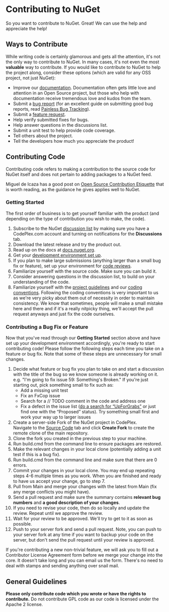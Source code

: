 ﻿# Contributing to NuGet

So you want to contribute to NuGet. Great! We can use the help and appreciate the help!

## Ways to Contribute

While writing code is certainly glamorous and gets all the attention, it's not the only way to contribute to NuGet. 
In many cases, it's not even the most **valuable** way to contribute. 
If you would like to contribute to NuGet to help the project along, consider these options 
(which are valid for any OSS project, not just NuGet):

* Improve our [documentation](Contributing-to-NuGet-Documentation). Documentation often gets little love and attention in an Open Source project, but those who help with documentation receive tremendous love and kudos from the team. 
* Submit a <a title="NuGet Issues" href="http://nuget.codeplex.com/WorkItem/Create">bug report</a> (for an excellent guide on submitting good bug reports, read <a title="Painless Bug Tracking" href="http://www.joelonsoftware.com/articles/fog0000000029.html">Painless Bug Tracking</a>). 
* Submit a <a title="NuGet Issues" href="http://nuget.codeplex.com/WorkItem/Create">feature request</a>. 
* Help verify submitted fixes for bugs. 
* Help answer questions in the discussions list. 
* Submit a unit test to help provide code coverage. 
* Tell others about the project. 
* Tell the developers how much you appreciate the product! 

## Contributing Code

<p class="info">Contributing code refers to making a contribution to the source code for NuGet itself 
and does not pertain to adding packages to a NuGet feed.

Miguel de Icaza has a good post 
on <a href="http://tirania.org/blog/archive/2010/Dec-31.html">Open Source Contribution Etiquette</a> that is worth reading, 
as the guidance he gives applies well to NuGet.

### Getting Started

The first order of business is to get yourself familiar with the product (and depending on the type of contribution you wish to make, the code).

1. Subscribe to the NuGet <a title="NuGet Discussions" href="http://nuget.codeplex.com/discussions">discussion list</a> by making sure you have a CodePlex.com account and turning on notifications for the **Discussions** tab. 
2. Download the latest release and try the product out. 
3. Read up on the docs at [docs.nuget.org](~/). 
4. Get your [development environment set up](Setting-up-the-NuGet-Development-Environment)</a>. 
5. If you plan to make large submissions (anything larger than a small bug fix or feature), set up your environment for [code reviews](http://nuget.codeplex.com/documentation?title=Code%20Reviews)</a>. 
6. Familiarize yourself with the source code. Make sure you can build it. 
7. Consider answering questions in the discussion list, to build on your understanding of the code. 
8. Familiarize yourself with the [project guidelines](Project-Guidelines) and our [coding conventions](Coding-Guidelines). Following the coding conventions is very important to us as we're very picky about them out of necessity in order to maintain consistency. We know that sometimes, people will make a small mistake here and there and if it's a really nitpicky thing, we'll accept the pull request anyways and just fix the code ourselves. 

### Contributing a Bug Fix or Feature

Now that you've read through our **Getting Started** section above and have set up your development environment accordingly, you're ready to start 
contributing code! Please follow the following steps each time you take on a feature or bug fix. 
Note that some of these steps are unnecessary for small changes.

1. Decide what feature or bug fix you plan to take on and start a discussion with the title of the bug so we know someone is already working on it. e.g. "I'm going to fix issue 59: Something's Broken." If you're just starting out, pick something small to fix such as:
    * Add a missing unit test 
    * Fix an FxCop issue 
    * Search for a // TODO comment in the code and address one 
    * Fix a defect in the issue list (<a title="Up For Grabs" href="http://nuget.codeplex.com/workitem/list/advanced?keyword=UpForGrabs">do a search for &ldquo;UpForGrabs&rdquo;</a> or just find one with the &ldquo;Proposed&rdquo; status). Try something small first and work your way up to larger issues 
2. Create a server-side Fork of the NuGet project in CodePlex.  
Navigate to the <a title="NuGet Source Code Tab" href="http://nuget.codeplex.com/SourceControl/list/changesets">Source Code</a> tab and 
click **Create Fork** to create the remote clone of the main repository.
3. Clone the fork you created in the previous step to your machine. 
4. Run build.cmd from the command line to ensure packages are restored. 
5. Make the relevant changes in your local clone (potentially adding a unit test if this is a bug fix).
6. Run build.cmd from the command line and make sure that there are 0 errors. 
7. Commit your changes in your local clone. You may end up repeating steps 4-6 multiple times as you work. When you are finished and ready to have us accept 
your change, go to step 7. 
8. Pull from Main and merge your changes with the latest from Main (fix any merge conflicts you might have).
9. Send a pull request and make sure the summary contains **relevant bug numbers** and **a good description of your changes**.
10. If you need to revise your code, then do so locally and update the review. Repeat until we approve the review. 
11. Wait for your review to be approved. We'll try to get to it as soon as possible. 
12. Push to your server fork and send a pull request. Note, you can push to your server fork at any 
time if you want to backup your code on the server, but don't send the pull request until your review is approved.
 
<p class="info">If you're contributing a new non-trivial feature, we will ask you to fill out a Contributor License Agreement 
form before we merge your change into the core. It doesn't take long and you can email us the form. 
There's no need to deal with stamps and sending anything over snail mail.</p> 

## General Guidelines

**Please only contribute code which you wrote or have the rights to contribute.** Do not contribute GPL code as our code is licensed under the Apache 2 license.
